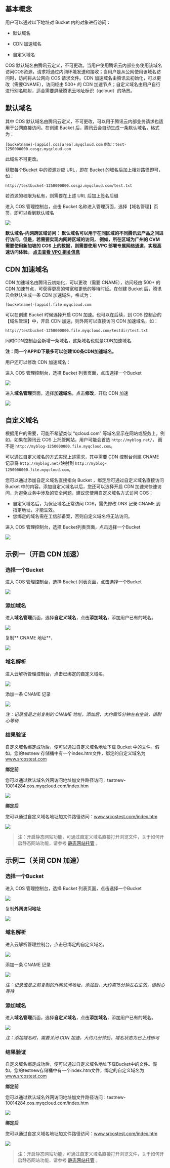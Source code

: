 ## 基本概念

用户可以通过以下地址对 Bucket 内的对象进行访问：

- 默认域名


- CDN 加速域名


- 自定义域名

COS 默认域名由腾讯云定义，不可更改。当用户使用腾讯云内部业务使用该域名访问COS资源，请求将通过内网环境发送和接收；当用户是从公网使用该域名访问时，访问将从公网向 COS 请求文件。CDN 加速域名由腾讯云初始化，可以更改（需要CNAME），访问经由 500+ 的 CDN 加速节点；自定义域名由用户自行进行别名映射，适合需要屏蔽腾讯云地址标识（qcloud）的场景。


## 默认域名

其中 COS 默认域名由腾讯云定义，不可更改，可以用于腾讯云内部业务请求也适用于公网直接访问。在创建 Bucket 后，腾讯云会自动生成一条默认域名，格式为：

`[bucketname]-[appid].cos[area].myqcloud.com`
`例如：test-1250000000.cosgz.myqcloud.com`

此域名不可更改。

获取每个Bucket 中的资源对应 URL，即在 Bucket 的域名后加上相对路径即可，如：

`http://testbucket-1250000000.cosgz.myqcloud.com/test.txt`

若资源的权限为私有，则需要在上述 URL 后加上签名后缀

进入 COS 管理控制台，点击 Bucket 名称进入管理页面，选择【域名管理】页签，即可以看到默认域名

![](https://mc.qcloudimg.com/static/img/4fd194c09b5a2c994867238878649d77/image.png)

**默认域名-内网跨区域访问： 默认域名可以用于在同区域的不同腾讯云产品之间进行访问。但是，若需要实现内网跨区域的访问， 例如，所在区域为广州的 CVM 需要使用新加坡的 COS 上的数据，则需要使用 VPC 部署专属网络通道，实现高速访问体验。 [点击查看 VPC 相关信息](https://www.qcloud.com/product/vpc.html)**


## CDN 加速域名

CDN 加速域名由腾讯云初始化，可以更改（需要 CNAME），访问经由 500+ 的 CDN 加速节点，可获得更高的带宽和更低的等待时延。在创建 Bucket 后，腾讯云会默认生成一条 CDN 加速域名，格式为：

`[bucketname]-[appid].file.myqcloud.com`

可以在创建 Bucket 时候选择开启 CDN 加速。也可以在后续，到 COS 控制台的【域名管理】中，开启 CDN 加速，则外网可以直接访问 CDN 加速域名，如：

`http://testbucket-1250000000.file.myqcloud.com/testdir/test.txt`

同时CDN控制台会新增一条域名，这条域名也就是CDN加速域名.

**注：同一个APPID下最多可以创建100条CDN加速域名。**

用户还可以修改 CDN 加速域名：

进入 COS 管理控制台，选择 Bucket 列表页面，点击选择一个Bucket

![](https://mc.qcloudimg.com/static/img/297fc0dfb01119f83f1fe788a868e45f/image.png)

进入**域名管理**页面，选择**加速域名**，点击**修改**，开启 CDN 加速

![](https://mc.qcloudimg.com/static/img/1ccf623ef070b8d689825090ea32ceb7/image.png)

## 自定义域名

根据用户的需要，可能不希望类似 “qcloud.com” 等域名显示在网站或服务上。例如，如果在腾讯云 COS 上托管网站，用户可能会首选 `http://myblog.net/`， 而不是 `http://myblog-1250000000.file.myqcloud.com`。

可以通过自定义域名的方式实现上述需求，其中需要 CDN 控制台创建 CNAME 记录将 `http://myblog.net/`映射到 `http://myblog-1250000000.file.myqcloud.com`。

您可以通过添加自定义域名直接指向 Bucket ，绑定后可通过自定义域名直接访问 Bucket 中的内容。添加自定义域名以后，您还可以选择开启 CDN 加速来快速访问，为避免业务中涉及的安全问题，建议您使用自定义域名方式访问 COS；

- 自定义域名后，为保证域名正常访问 COS，需先修改 DNS 记录 CNAME 到指定地址，才能生效。
- 您绑定的域名需在工信部备案，否则自定义域名将无法访问。

进入 COS 管理控制台，选择 Bucket列表页面，点击选择一个Bucket

![](https://mc.qcloudimg.com/static/img/297fc0dfb01119f83f1fe788a868e45f/image.png)

## 示例一（开启 CDN 加速）

### 选择一个Bucket

进入 COS 管理控制台，选择 Bucket 列表页面，点击选择一个Bucket

![](//mccdn.qcloud.com/static/img/ac01c306c5314d64b1afce45e7c0a093/image.png)

### 添加域名

进入**域名管理**页面，选择**自定义域名**，点击**添加域名**，添加用户已有的域名。

![](//mccdn.qcloud.com/static/img/00c00593d5dfc71feef320d226bd18b6/image.png)

复制** CNAME 地址**，

![](//mccdn.qcloud.com/static/img/c620574738d836d2a4ba96b26a3eef51/image.png)

### 域名解析

进入云解析管理控制台，点击已绑定的自定义域名，

![](//mccdn.qcloud.com/static/img/706dbd1854f7ac85768a8dffc58e130c/image.png)

添加一条 CNAME 记录

![](//mccdn.qcloud.com/static/img/56678b11886365cff3c9c258076d3424/image.png)

*注：记录值是之前复制的 CNAME 地址，添加后，大约需15分钟左右生效，请耐心等待*

### 结果验证

自定义域名绑定成功后，便可以通过自定义域名地址下载 Bucket 中的文件。假如，您的testnew 存储桶中有一个index.htm文件，绑定的自定义域名为 www.srcostest.com

**绑定前**

您可以通过默认域名外网访问地址加文件路径访问：testnew-10014284.cos.myqcloud.com/index.htm

![](//mccdn.qcloud.com/static/img/939165a47b8da3c678577a9ff945e80a/image.png)

**绑定后**

您可以通过自定义域名地址加文件路径访问：www.srcostest.com/index.htm

![](//mccdn.qcloud.com/static/img/32e0a9be3c5fc82754014ccc497c4b1d/image.png)

> 注：开启静态网站功能，可通过自定义域名直接打开浏览文件，关于如何开启静态网站功能，请参考 [静态网站托管](/doc/product/430/5896) 。

## 示例二（关闭 CDN 加速）

### 选择一个Bucket

进入 COS 管理控制台，选择 Bucket 列表页面，点击选择一个Bucket

![](//mccdn.qcloud.com/static/img/ac01c306c5314d64b1afce45e7c0a093/image.png)

复制**外网访问地址**

![](//mc.qcloudimg.com/static/img/38bbe6419e5df31cee3e8d083e620de5/image.png)

### 域名解析

进入云解析管理控制台，点击已绑定的自定义域名，

![](//mccdn.qcloud.com/static/img/706dbd1854f7ac85768a8dffc58e130c/image.png)

添加一条 CNAME 记录

![](//mc.qcloudimg.com/static/img/a626c5a09f1e12c8bb772c6238d1b812/image.png)

*注：记录值是之前复制的外网访问地址，添加后，大约需15分钟左右生效，请耐心等待*

### 添加域名

进入**域名管理**页面，选择**自定义域名**，点击**添加域名**，添加用户已有的域名。

![](//mc.qcloudimg.com/static/img/d653a13cfd55c55b1e88baabef37cf36/image.png)

*注：添加域名时，需要关闭 CDN 加速，大约几分钟后，域名状态为已上线即可*

### 结果验证

自定义域名绑定成功后，便可以通过自定义域名地址下载Bucket中的文件。假如，您的testnew存储桶中有一个index.htm文件，绑定的自定义域名为 www.srcostest.com

**绑定前**

您可以通过默认域名外网访问地址加文件路径访问：testnew-10014284.cos.myqcloud.com/index.htm

![](//mccdn.qcloud.com/static/img/939165a47b8da3c678577a9ff945e80a/image.png)

**绑定后**

您可以通过自定义域名地址加文件路径访问：www.srcostest.com/index.htm

![](//mccdn.qcloud.com/static/img/32e0a9be3c5fc82754014ccc497c4b1d/image.png)

> 注：开启静态网站功能，可通过自定义域名直接打开浏览文件，关于如何开启静态网站功能，请参考 [静态网站托管](/doc/product/430/5896) 。
